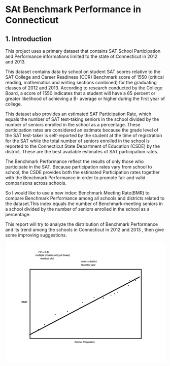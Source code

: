 SAt Benchmark Performance in Connecticut
================

## 1\. Introduction

This project uses a primary dataset that contains SAT School
Participation and Performance informations limited to the state of
Connecticut in 2012 and 2013.

This dataset contains data by school on student SAT scores relative to
the SAT College and Career Readiness (CCR) Benchmark score of 1550
(critical reading, mathematics and writing sections combined) for the
graduating classes of 2012 and 2013. According to research conducted by
the College Board, a score of 1550 indicates that a student will have a
65 percent or greater likelihood of achieving a B- average or higher
during the first year of college.

This dataset also provides an estimated SAT Participation Rate, which
equals the number of SAT test-taking seniors in the school divided by
the number of seniors enrolled in the school as a percentage. These
participation rates are considered an estimate because the grade level
of the SAT test-taker is self-reported by the student at the time of
registration for the SAT while the total number of seniors enrolled in
the school is reported to the Connecticut State Department of Education
(CSDE) by the district. These are the best available estimates of SAT
participation rates.

The Benchmark Performance reflect the results of only those who
participate in the SAT. Because participation rates vary from school to
school, the CSDE provides both the estimated Participation rates
together with the Benchmark Performance in order to promote fair and
valid comparisons across schools.

So I would like to use a new index: Benchmark Meeting Rate(BMR) to
compare Benchmark Performance among all schools and districts related to
the dataset.This index equals the number of Benchmark-meeting seniors in
a school divided by the number of seniors enrolled in the school as a
percentage.

This report will try to analyze the distribution of Benchmark
Performance and its trend among the schools in Connecticut in 2012 and
2013 , then give some improving suggestions.

![plan.png](plan.png)
